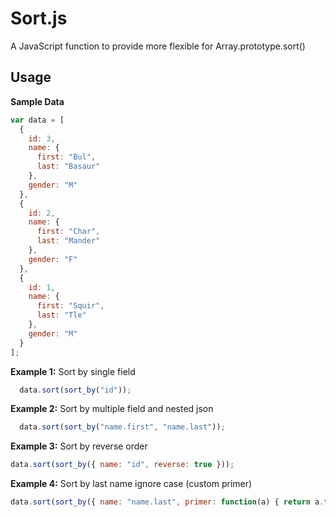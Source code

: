 # Sort.js

A JavaScript function to provide more flexible for Array.prototype.sort()

## Usage
**Sample Data**
```js
var data = [
  {
    id: 3,
    name: {
      first: "Bul",
      last: "Basaur"
    },
    gender: "M"
  },
  {
    id: 2,
    name: {
      first: "Char",
      last: "Mander"
    },
    gender: "F"
  },
  {
    id: 1,
    name: {
      first: "Squir",
      last: "Tle"
    },
    gender: "M"
  }
];
```

**Example 1:**
Sort by single field
```js
  data.sort(sort_by("id"));
```

**Example 2:**
Sort by multiple field and nested json
```js
  data.sort(sort_by("name.first", "name.last"));
```

**Example 3:**
Sort by reverse order
```js
data.sort(sort_by({ name: "id", reverse: true }));
```

**Example 4:**
Sort by last name ignore case (custom primer)
```js
data.sort(sort_by({ name: "name.last", primer: function(a) { return a.toUpperCase() } }));
```
